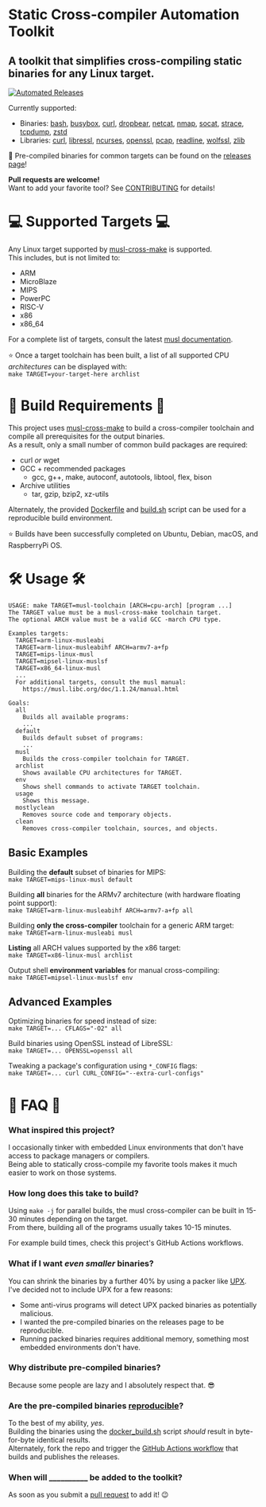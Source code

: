 # Static Cross-compiler Automation Toolkit
## A toolkit that simplifies cross-compiling static binaries for any Linux target.

[![Automated Releases](https://github.com/llamasoft/static-cross-bins/actions/workflows/release.yml/badge.svg)](https://github.com/llamasoft/static-cross-bins/actions/workflows/release.yml)

Currently supported:
- Binaries: 
  [bash](include/bash.mak),
  [busybox](include/busybox.mak),
  [curl](include/curl.mak),
  [dropbear](include/dropbear.mak),
  [netcat](include/netcat.mak),
  [nmap](include/nmap.mak),
  [socat](include/socat.mak),
  [strace](include/strace.mak),
  [tcpdump](include/tcpdump.mak),
  [zstd](include/zstd.mak)
- Libraries:
  [curl](include/curl.mak),
  [libressl](librinclude/libressl.mak),
  [ncurses](ncuinclude/ncurses.mak),
  [openssl](opeinclude/openssl.mak),
  [pcap](include/pcap.mak),
  [readline](readinclude/readline.mak),
  [wolfssl](wolinclude/wolfssl.mak),
  [zlib](include/zlib.mak)

🤖 Pre-compiled binaries for common targets can be found on the [releases page](https://github.com/llamasoft/static-cross-bins/releases)!

**Pull requests are welcome!**  
Want to add your favorite tool?  See [CONTRIBUTING](CONTRIBUTING.md) for details!


# 💻 Supported Targets 💻

Any Linux target supported by [musl-cross-make](https://github.com/richfelker/musl-cross-make) is supported.  
This includes, but is not limited to:

- ARM
- MicroBlaze
- MIPS
- PowerPC
- RISC-V
- x86
- x86_64

For a complete list of targets, consult the latest [musl documentation](https://musl.libc.org/doc/1.1.24/manual.html).

⭐️ Once a target toolchain has been built, a list of all supported CPU *architectures* can be displayed with:  
`make TARGET=your-target-here archlist`


# 🧰 Build Requirements 🧰

This project uses [musl-cross-make](https://github.com/richfelker/musl-cross-make) to build a cross-compiler toolchain and compile all prerequisites for the output binaries.  
As a result, only a small number of common build packages are required:

- curl *or* wget
- GCC + recommended packages
  - gcc, g++, make, autoconf, autotools, libtool, flex, bison
- Archive utilities
  - tar, gzip, bzip2, xz-utils

Alternately, the provided [Dockerfile](Dockerfile) and [build.sh](build.sh) script can be used for a reproducible build environment.

⭐️ Builds have been successfully completed on Ubuntu, Debian, macOS, and RaspberryPi OS.


# 🛠 Usage 🛠

```
USAGE: make TARGET=musl-toolchain [ARCH=cpu-arch] [program ...]
The TARGET value must be a musl-cross-make toolchain target.
The optional ARCH value must be a valid GCC -march CPU type.

Examples targets:
  TARGET=arm-linux-musleabi
  TARGET=arm-linux-musleabihf ARCH=armv7-a+fp
  TARGET=mips-linux-musl
  TARGET=mipsel-linux-muslsf
  TARGET=x86_64-linux-musl
  ...
  For additional targets, consult the musl manual:
    https://musl.libc.org/doc/1.1.24/manual.html

Goals:
  all
    Builds all available programs:
    ...
  default
    Builds default subset of programs:
    ...
  musl
    Builds the cross-compiler toolchain for TARGET.
  archlist
    Shows available CPU architectures for TARGET.
  env
    Shows shell commands to activate TARGET toolchain.
  usage
    Shows this message.
  mostlyclean
    Removes source code and temporary objects.
  clean
    Removes cross-compiler toolchain, sources, and objects.
```

## Basic Examples

Building the **default** subset of binaries for MIPS:  
`make TARGET=mips-linux-musl default`

Building **all** binaries for the ARMv7 architecture (with hardware floating point support):  
`make TARGET=arm-linux-musleabihf ARCH=armv7-a+fp all`

Building **only the cross-compiler** toolchain for a generic ARM target:  
`make TARGET=arm-linux-musleabi musl`

**Listing** all ARCH values supported by the x86 target:  
`make TARGET=x86-linux-musl archlist`

Output shell **environment variables** for manual cross-compiling:  
`make TARGET=mipsel-linux-muslsf env`

## Advanced Examples

Optimizing binaries for speed instead of size:  
`make TARGET=... CFLAGS="-O2" all`

Build binaries using OpenSSL instead of LibreSSL:  
`make TARGET=... OPENSSL=openssl all`

Tweaking a package's configuration using `*_CONFIG` flags:  
`make TARGET=... curl CURL_CONFIG="--extra-curl-configs"`


# 📖 FAQ 📖

### What inspired this project?
I occasionally tinker with embedded Linux environments that don't have access to package managers or compilers.  
Being able to statically cross-compile my favorite tools makes it much easier to work on those systems.

### How long does this take to build?
Using `make -j` for parallel builds, the musl cross-compiler can be built in 15-30 minutes depending on the target.  
From there, building all of the programs usually takes 10-15 minutes.

For example build times, check this project's GitHub Actions workflows.

### What if I want *even smaller* binaries?
You can shrink the binaries by a further 40% by using a packer like [UPX](https://upx.github.io/).  
I've decided not to include UPX for a few reasons:
- Some anti-virus programs will detect UPX packed binaries as potentially malicious.
- I wanted the pre-compiled binaries on the releases page to be reproducible.
- Running packed binaries requires additional memory, something most embedded environments don't have.

### Why distribute pre-compiled binaries?
Because some people are lazy and I absolutely respect that. 😎

### Are the pre-compiled binaries [reproducible](https://reproducible-builds.org/)?
To the best of my ability, *yes*.  
Building the binaries using the [docker_build.sh](docker_build.sh) script *should* result in byte-for-byte identical results.  
Alternately, fork the repo and trigger the [GitHub Actions workflow](.github/workflows/release.yml) that builds and publishes the releases.

### When will __________ be added to the toolkit?
As soon as you submit a [pull request](CONTRIBUTING.md) to add it! 😉
